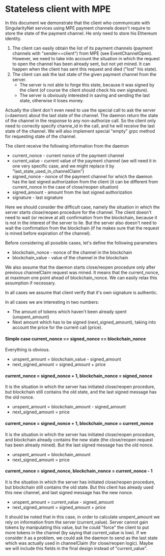 ﻿# Stateless client with MPE
In this document we demonstrate that the client who communicate with SingularityNet services using MPE payment channels doesn't
require to store the state of the payment channel. He only need to store his Ethereum identity.  
 
1. The client can easily obtain the list of its payment channels (payment channels with "sender==client") from MPE (see EventChannelOpen). However, we need to take into account the situation in which the request to open the channel has been already sent, but not yet mined. It can happen when the client has sent this request and died ("lost" his state).
2. The client can ask the last state of the given payment channel from the server.
    * The server is not able to forge this state, because it was signed by the client (of course the client should check his own signature).
    * The server is obviously interested in saving and sending the last state, otherwise it loses money.

Actually the client don't even need to use the special call to ask the server (=daemon) about the last state of the channel.
The daemon return the state of the channel in the response to any non-authorize call. So the client only need to correctly specify
channe_id in the call, and he will receive the last state of the channel.
We will also implement special "empty" grpc method for requesting state of the channel.

The client receive the following information from the daemon
* current_nonce - current nonce of the payment channel
* current_value - current value of the payment channel (we will need it in one very specific case, and we might replace it by "last_state_used_in_channelClaim")
* signed_nonce  - nonce of the payment channel for which the daemon has the last signed authorization from the client (it can be different from current_nonce in the case of close/reopen situation)
* signed_amount - amount from the last signed authorization
* signature     - last signature
 
Here we should consider the difficult case, namely the situation in which the server starts close/reopen procedure for the channel.
The client doesn't need to wait (or recieve at all) confirmation from the blockchain, because it is not in the interest of the server to lie. But the server also doesn't need to wait the confirmation from the blockchain (if he makes sure that the request is mined before expiration of the channel).

Before considering all possible cases, let's define the following parameters
* blockchain_nonce - nonce of the channel in the blockchain
* blockchain_value - value of the channel in the blockchain

We also assume that the daemon starts close/reopen procedure only after previous channelClaim request was mined.
It means that the current_nonce, at maximum one point ahead of blockchain_nonce. We can easily relax this assumption if necessary.   

In all cases we assume that client verify that it's own signature is authentic.  

In all cases we are interesting in two numbers:
* The amount of tokens which haven't been already spent (unspent_amount)
* Next amount which has to be signed (next_signed_amount), taking into account the price for the current call (price).
 
#### Simple case current_nonce == signed_nonce == blockchain_nonce
Everything is obvious.
* unspent_amount = blockchain_value - signed_amount
* next_signed_amount = signed_amount + price

#### current_nonce = signed_nonce + 1, blockchain_nonce = signed_nonce
It is the situation in which the server has initiated close/reopen procedure, but blockchain still contains the old state,
and the last signed message has the old nonce.  
* unspent_amount = blockchain_amount - signed_amount
* next_signed_amount = price

#### current_nonce = signed_nonce + 1, blockchain_nonce = current_nonce
It is the situation in which the server has initiated close/reopen procedure, and blockchain already contains the new state (the close/reopen request has been already mined). But the last signed message has the old nonce.
* unspent_amount = blockchain_amount
* next_signed_amount = price

#### current_nonce = signed_nonce, blockchain_nonce = current_nonce - 1
It is the situation in which the server has initiated close/reopen procedure, but blockchain still contains the old state. But this client has already used this new channel, and last signed message has the new nonce.
* unspent_amount = current_value - signed_amount
* next_signed_amount = signed_amount + price

It should be noted that in this case, in order to calculate unspent_amount we rely on information from the server (current_value).
Server cannot gain tokens by manipulating this value, but he could "force" the client to put more tokens in the channel (by saying that current_value is low). If we consider it as a problem, we could ask the daemon to send as the last state which was actually used in channelClaim (for close/reopen logic). Maybe we will include this fields in the final design instead of "current_value".
